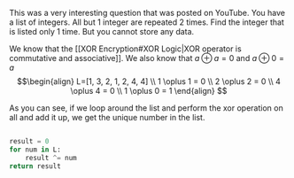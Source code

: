 This was a very interesting question that was posted on YouTube.
You have a list of integers. All but 1 integer are repeated 2 times. Find the integer that is listed only 1 time. But you cannot store any data.

We know that the [[XOR Encryption#XOR Logic|XOR operator is commutative and associative]].
We also know that $a \oplus a = 0$ and $a \oplus 0 = a$
$$\begin{align}
L=[1, 3, 2, 1, 2, 4, 4] \\
1 \oplus 1 = 0 \\
2 \oplus 2 = 0 \\
4 \oplus 4 = 0 \\
1 \oplus 0 = 1
\end{align}
$$

As you can see, if we loop around the list and perform the xor operation on all and add it up, we get the unique number in the list.

```python

result = 0
for num in L:
	result ^= num
return result
	
```